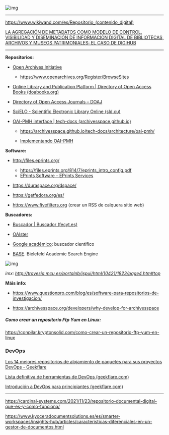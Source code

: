 ![img](C:\laragon\www\uf2216\marp\assets\35931-600x450.jpg)

---

https://www.wikiwand.com/es/Repositorio_(contenido_digital)



[LA AGREGACIÓN DE METADATOS COMO MODELO DE CONTROL, VISIBILIDAD Y DISEMINACIÓN DE INFORMACIÓN DIGITAL DE BIBLIOTECAS, ARCHIVOS Y MUSEOS PATRIMONIALES: EL CASO DE DIGIHUB](https://revista.uclm.es/index.php/ruiderae/article/view/1626)



---

**Repositorios:**

- [Open Archives Initiative](https://www.openarchives.org/)
  - https://www.openarchives.org/Register/BrowseSites
- [Online Library and Publication Platform | Directory of Open Access Books (doabooks.org)](https://www.doabooks.org/)

- [Directory of Open Access Journals – DOAJ](https://doaj.org/)

- [SciELO - Scientific Electronic Library Online (sld.cu)](http://scielo.sld.cu/scielo.php)

- [OAI-PMH interface | tech-docs (archivesspace.github.io)](https://archivesspace.github.io/tech-docs/architecture/oai-pmh/)

  - https://archivesspace.github.io/tech-docs/architecture/oai-pmh/

  - [Implementando OAI-PMH](http://travesia.mcu.es/portalnb/jspui/html/10421/1823/page4.htm#top)

    

**Software:**

- http://files.eprints.org/
  - https://files.eprints.org/814/7/eprints_intro_config.pdf
  - [EPrints Software – EPrints Services](https://www.eprints.org/uk/index.php/eprints-software/)

- https://duraspace.org/dspace/

- https://getfedora.org/es/
- https://www.fivefilters.org    (crear un RSS de calquera sitio web)



**Buscadores:**

- [Buscador | Buscador (fecyt.es)](https://buscador.recolecta.fecyt.es/)

- [OAIster](https://www.oclc.org/es/oaister.html)
- [Google académico](http://scholar.google.es/): buscador científico
- [BASE](http://base.ub.uni-bielefeld.de/en/index.php). Bielefeld Academic Search Engine

![img](C:\laragon\www\uf2216\marp\assets\DP-flowchart.gif)

*imx: http://travesia.mcu.es/portalnb/jspui/html/10421/1823/page4.htm#top*



**Máis info:**

- https://www.questionpro.com/blog/es/software-para-repositorios-de-investigacion/

- https://archivesspace.org/developers/why-develop-for-archivesspace

##### Como crear un repositorio Ftp Yum en Linux:

https://conpilar.kryptonsolid.com/como-crear-un-repositorio-ftp-yum-en-linux



### DevOps

[Los 14 mejores repositorios de alojamiento de paquetes para sus proyectos DevOps - Geekflare](https://geekflare.com/es/best-package-hosting-repo/)

[Lista definitiva de herramientas de DevOps (geekflare.com)](https://geekflare.com/es/devops-tools/)

[Introdución a DevOps para principiantes (geekflare.com)](https://geekflare.com/es/devops-basics/)



---



https://cardinal-systems.com/2021/11/23/repositorio-documental-digital-que-es-y-como-funciona/ 

https://www.kyoceradocumentsolutions.es/es/smarter-workspaces/insights-hub/articles/caracteristicas-diferenciales-en-un-gestor-de-documentos.html 